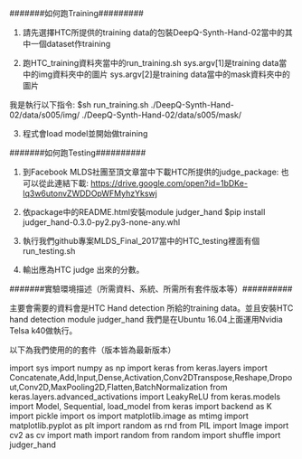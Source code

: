 #######如何跑Training#########
1. 請先選擇HTC所提供的training data的包裝DeepQ-Synth-Hand-02當中的其中一個dataset作training

2. 跑HTC_training資料夾當中的run_training.sh 
sys.argv[1]是training data當中的img資料夾中的圖片
sys.argv[2]是training data當中的mask資料夾中的圖片

我是執行以下指令:
$sh run_training.sh ./DeepQ-Synth-Hand-02/data/s005/img/ ./DeepQ-Synth-Hand-02/data/s005/mask/

3. 程式會load model並開始做training



#######如何跑Testing##########
1. 到Facebook MLDS社團至頂文章當中下載HTC所提供的judge_package:
也可以從此連結下載: https://drive.google.com/open?id=1bDKe-lq3w6utonvZWDDOpWFMyhzYkswj

2. 依package中的README.html安裝module judger_hand
$pip install judger_hand-0.3.0-py2.py3-none-any.whl

3. 執行我們github專案MLDS_Final_2017當中的HTC_testing裡面有個run_testing.sh

4. 輸出應為HTC judge 出來的分數。



#######實驗環境描述（所需資料、系統、所需所有套件版本等）##########

主要會需要的資料會是HTC Hand detection 所給的training data。並且安裝HTC hand detection module judger_hand
我們是在Ubuntu 16.04上面運用Nvidia Telsa k40做執行。


以下為我們使用的的套件（版本皆為最新版本）

import sys
import numpy as np
import keras
from keras.layers import Concatenate,Add,Input,Dense,Activation,Conv2DTranspose,Reshape,Dropout,Conv2D,MaxPooling2D,Flatten,BatchNormalization
from keras.layers.advanced_activations import LeakyReLU
from keras.models import Model, Sequential, load_model
from keras import backend as K
import pickle
import os
import matplotlib.image as mtimg
import matplotlib.pyplot as plt
import random as rnd
from PIL import Image
import cv2 as cv
import math
import random
from random import shuffle
import judger_hand








